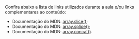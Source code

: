 Confira abaixo a lista de links utilizados durante a aula e/ou links complementares ao conteúdo:

- Documentação do MDN: [array.slice()](https://developer.mozilla.org/pt-BR/docs/Web/JavaScript/Reference/Global_Objects/Array/slice);
- Documentação do MDN: [array.splice()](https://developer.mozilla.org/pt-BR/docs/Web/JavaScript/Reference/Global_Objects/Array/splice);
- Documentação do MDN: [array.concat()](https://developer.mozilla.org/pt-BR/docs/Web/JavaScript/Reference/Global_Objects/Array/concat).